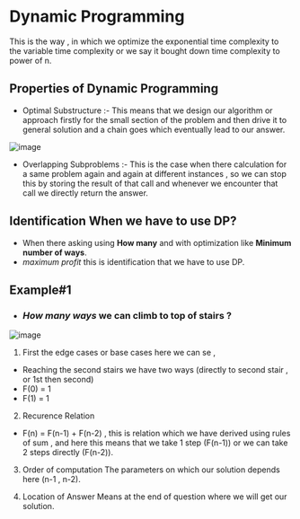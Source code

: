 # Dynamic Programming
This is the way , in which we optimize the exponential time complexity to the variable time complexity or we say it bought down time complexity to power of n.

## Properties of Dynamic Programming
- Optimal Substructure :- This means that we design our algorithm or approach firstly for the small section of the problem and then drive it to general solution and a chain goes which eventually lead to our answer.

![image](https://user-images.githubusercontent.com/86917304/190854233-004d34ac-30bb-440a-860b-e95b63d217c5.png)

- Overlapping Subproblems :- This is the case when there calculation for a same problem again and again at different instances , so we can stop this by storing the result of that call and whenever we encounter that call we directly return the answer.

## Identification When we have to use DP?
- When there asking using **How many** and with optimization like **Minimum number of ways**.
- *maximum profit* this is identification that we have to use DP.

## Example#1

- ### _How many ways_ we can climb to top of stairs ? 
![image](https://user-images.githubusercontent.com/86917304/190854429-52d09e5b-f92b-4527-b3c0-7923a565663a.png)

1. First the edge cases or base cases
here we can se , 
- Reaching the second stairs we have two ways (directly to second stair , or 1st then second)
- F(0) = 1
- F(1) = 1

2. Recurence Relation
- F(n) = F(n-1) + F(n-2) , this is relation which we have derived using rules of sum , and here this means that we take 1 step (F(n-1)) or we can take 2 steps directly (F(n-2)).

3. Order of computation
The parameters on which our solution depends here (n-1 , n-2).

4. Location of Answer
Means at the end of question where we will get our solution.



